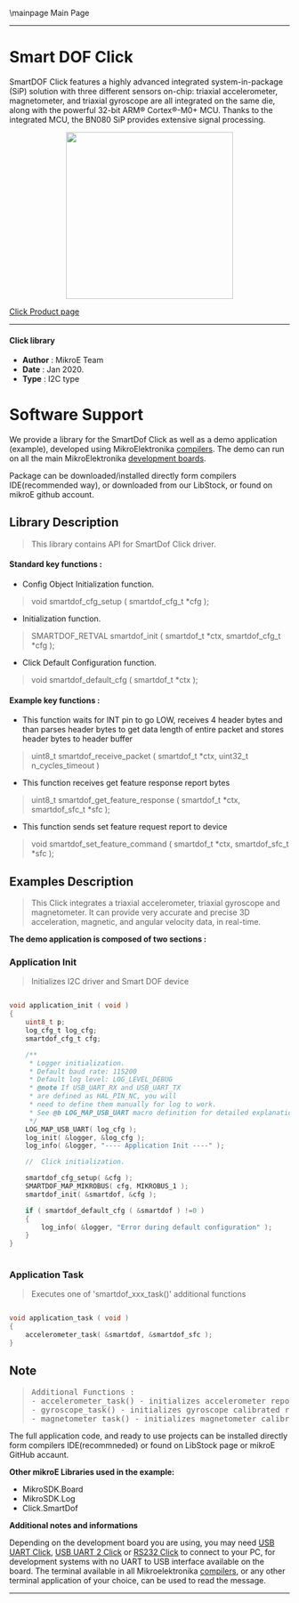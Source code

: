 \mainpage Main Page
 
---
# Smart DOF Click

SmartDOF Click features a highly advanced integrated system-in-package (SiP) solution with three different sensors on-chip: triaxial accelerometer, magnetometer, and triaxial gyroscope are all integrated on the same die, along with the powerful 32-bit ARM® Cortex®-M0+ MCU. Thanks to the integrated MCU, the BN080 SiP provides extensive signal processing.

<p align="center">
  <img src="https://download.mikroe.com/images/click_for_ide/smartdof_click.png" height=300px>
</p>

[Click Product page](https://www.mikroe.com/smart-dof-click)

---


#### Click library 

- **Author**        : MikroE Team
- **Date**          : Jan 2020.
- **Type**          : I2C type


# Software Support

We provide a library for the SmartDof Click 
as well as a demo application (example), developed using MikroElektronika 
[compilers](https://shop.mikroe.com/compilers). 
The demo can run on all the main MikroElektronika [development boards](https://shop.mikroe.com/development-boards).

Package can be downloaded/installed directly form compilers IDE(recommended way), or downloaded from our LibStock, or found on mikroE github account. 

## Library Description

> This library contains API for SmartDof Click driver.

#### Standard key functions :

- Config Object Initialization function.
> void smartdof_cfg_setup ( smartdof_cfg_t *cfg ); 
 
- Initialization function.
> SMARTDOF_RETVAL smartdof_init ( smartdof_t *ctx, smartdof_cfg_t *cfg );

- Click Default Configuration function.
> void smartdof_default_cfg ( smartdof_t *ctx );


#### Example key functions :

- This function waits for INT pin to go LOW, receives 4 header bytes and than parses header bytes to get data length of entire packet and stores header bytes to header buffer
> uint8_t smartdof_receive_packet ( smartdof_t *ctx, uint32_t n_cycles_timeout )
 
- This function receives get feature response report bytes
> uint8_t smartdof_get_feature_response ( smartdof_t *ctx, smartdof_sfc_t *sfc );

- This function sends set feature request report to device
> void smartdof_set_feature_command ( smartdof_t *ctx, smartdof_sfc_t *sfc );

## Examples Description

> This Click integrates a triaxial accelerometer, triaxial gyroscope and magnetometer.
> It can provide very accurate and precise 3D acceleration, magnetic, and angular velocity data, in real-time. 

**The demo application is composed of two sections :**

### Application Init 

> Initializes I2C driver and Smart DOF device 

```c

void application_init ( void )
{
    uint8_t p;
    log_cfg_t log_cfg;
    smartdof_cfg_t cfg;

    /** 
     * Logger initialization.
     * Default baud rate: 115200
     * Default log level: LOG_LEVEL_DEBUG
     * @note If USB_UART_RX and USB_UART_TX 
     * are defined as HAL_PIN_NC, you will 
     * need to define them manually for log to work. 
     * See @b LOG_MAP_USB_UART macro definition for detailed explanation.
     */
    LOG_MAP_USB_UART( log_cfg );
    log_init( &logger, &log_cfg );
    log_info( &logger, "---- Application Init ----" );

    //  Click initialization.

    smartdof_cfg_setup( &cfg );
    SMARTDOF_MAP_MIKROBUS( cfg, MIKROBUS_1 );
    smartdof_init( &smartdof, &cfg );

    if ( smartdof_default_cfg ( &smartdof ) !=0 )
    {
        log_info( &logger, "Error during default configuration" );
    }
}
  
```

### Application Task

> Executes one of 'smartdof_xxx_task()' additional functions 

```c

void application_task ( void )
{
    accelerometer_task( &smartdof, &smartdof_sfc );
}  

```

## Note

> <pre>
> Additional Functions :
> - accelerometer_task() - initializes accelerometer reports in 100000 micro second intervals, receives, parses and logs report data
> - gyroscope_task() - initializes gyroscope calibrated reports in 100000 micro second intervals, receives, parses and logs report data
> - magnetometer_task() - initializes magnetometer calibrated reports in 100000 micro second intervals, receives, parses and logs report data
> </pre> 

The full application code, and ready to use projects can be  installed directly form compilers IDE(recommneded) or found on LibStock page or mikroE GitHub accaunt.

**Other mikroE Libraries used in the example:** 

- MikroSDK.Board
- MikroSDK.Log
- Click.SmartDof

**Additional notes and informations**

Depending on the development board you are using, you may need 
[USB UART Click](https://shop.mikroe.com/usb-uart-click), 
[USB UART 2 Click](https://shop.mikroe.com/usb-uart-2-click) or 
[RS232 Click](https://shop.mikroe.com/rs232-click) to connect to your PC, for 
development systems with no UART to USB interface available on the board. The 
terminal available in all Mikroelektronika 
[compilers](https://shop.mikroe.com/compilers), or any other terminal application 
of your choice, can be used to read the message.



---
